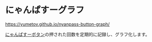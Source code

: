 # にゃんぱすーグラフ

https://yumetov.github.io/nyanpass-button-graph/

[にゃんぱすーボタン](https://nyanpass.com/)の押された回数を定期的に記録し、グラフ化します。
